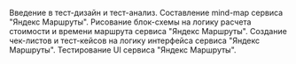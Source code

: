 Введение в тест-дизайн и тест-анализ. Составление mind-map сервиса "Яндекс Маршруты". 
Рисование блок-схемы на логику расчета стоимости и времени маршрута сервиса "Яндекс Маршруты". 
Создание чек-листов и тест-кейсов на логику интерфейса сервиса "Яндекс Маршруты". Тестирование UI сервиса "Яндекс Маршруты".

